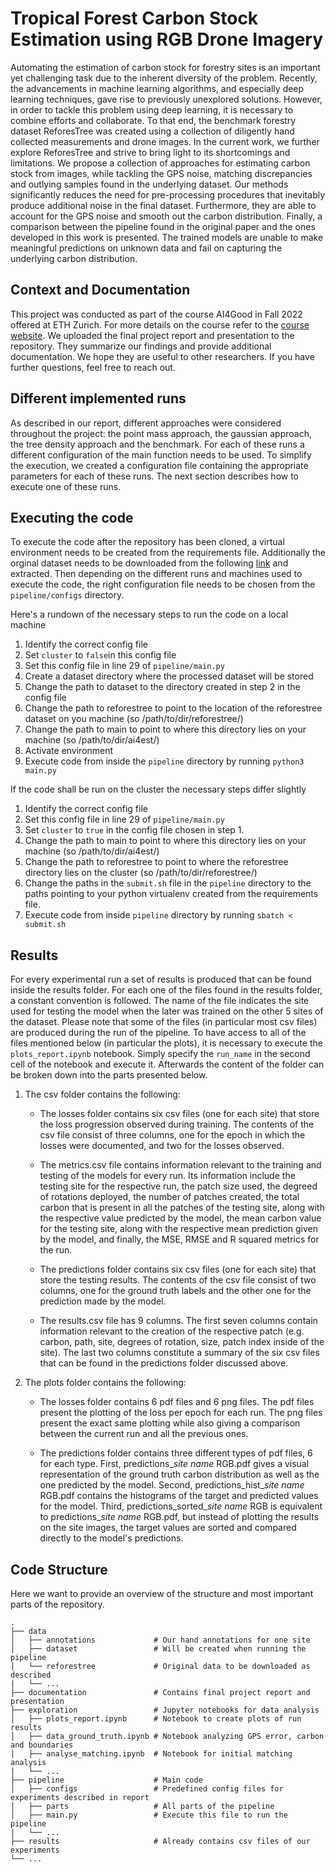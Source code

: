 # Tropical Forest Carbon Stock Estimation using RGB Drone Imagery

Automating the estimation of carbon stock for forestry sites is an important yet challenging task due to the inherent diversity of the problem. Recently, the advancements in machine learning algorithms, and especially deep learning techniques, gave rise to previously unexplored solutions. However, in order to tackle this problem using deep learning, it is necessary to combine efforts and collaborate. To that end, the benchmark forestry dataset ReforesTree was created using a collection of diligently hand collected measurements and drone images. In the current work, we further explore ReforesTree and strive to bring light to its shortcomings and limitations. We propose a collection of approaches for estimating carbon stock from images, while tackling the GPS noise, matching discrepancies and outlying samples found in the underlying dataset. Our methods significantly reduces the need for pre-processing procedures that inevitably produce additional noise in the final dataset. Furthermore, they are able to account for the GPS noise and smooth out the carbon distribution. Finally, a comparison between the pipeline found in the original paper and the ones developed in this work is presented. The trained models are unable to make meaningful predictions on unknown data and fail on capturing the underlying carbon distribution.

## Context and Documentation

This project was conducted as part of the course AI4Good in Fall 2022 offered at ETH Zurich. For more details on the course refer to the [course website](https://www.vorlesungen.ethz.ch/Vorlesungsverzeichnis/lerneinheit.view?lerneinheitId=163124&semkez=2022W&ansicht=LEHRVERANSTALTUNGEN&lang=en). We uploaded the final project report and presentation to the repository. They summarize our findings and provide additional documentation. We hope they are useful to other researchers. If you have further questions, feel free to reach out.


## Different implemented runs

As described in our report, different approaches were considered throughout the project: the point mass approach, the gaussian approach, the tree
density approach and the benchmark. For each of these runs a different configuration of the main function needs to be used. To simplify the execution,
we created a configuration file containing the appropriate parameters for each of these runs. The next section describes how to execute one
of these runs.


## Executing the code

To execute the code after the repository has been cloned, a virtual environment needs to be created from the requirements file. Additionally
the orginal dataset needs to be downloaded from the following [link](https://zenodo.org/record/6813783) and extracted. Then depending on 
the different runs and machines used to execute the code, the right configuration file needs to be chosen from the `pipeline/configs` directory.

Here's a rundown of the necessary steps to run the code on a local machine

  1. Identify the correct config file
  2. Set `cluster` to `false`in this config file
  2. Set this config file in line 29 of `pipeline/main.py`
  2. Create a dataset directory where the processed dataset will be stored
  3. Change the path to dataset to the directory created in step 2 in the config file
  4. Change the path to reforestree to point to the location of the reforestree dataset on you machine (so /path/to/dir/reforestree/)
  5. Change the path to main to point to where this directory lies on your machine (so /path/to/dir/ai4est/)
  5. Activate environment
  6. Execute code from inside the `pipeline` directory by running `python3 main.py`
  
If the code shall be run on the cluster the necessary steps differ slightly

  1. Identify the correct config file
  2. Set this config file in line 29 of `pipeline/main.py`
  2. Set `cluster` to `true` in the config file chosen in step 1.
  5. Change the path to main to point to where this directory lies on your machine (so /path/to/dir/ai4est/)
  5. Change the path to reforestree to point to where the reforestree directory lies on the cluster (so /path/to/dir/reforestree/)
  3. Change the paths in the `submit.sh` file in the `pipeline` directory to the paths pointing to your  python virtualenv created 
      from the requirements file.
  4. Execute code from inside `pipeline` directory by running `sbatch < submit.sh`
  
## Results

For every experimental run a set of results is produced that can be found inside the results folder. For each one of the files found in the results folder, a constant convention is followed. The name of the file indicates the site used for testing the model when the later was trained on the other 5 sites of the dataset. Please note that some of the files (in particular most csv files) are produced during the run of the pipeline. To have access to all of the files mentioned below (in particular the plots), it is necessary to execute the `plots_report.ipynb` notebook. Simply specify the `run_name` in the second cell of the notebook and execute it. Afterwards the content of the folder can be broken down into the parts presented below.

  1. The csv folder contains the following:
      
      - The losses folder contains six csv files (one for each site) that store the loss progression observed during training. The contents of the csv file consist of three columns, one for the epoch in which the losses were documented, and two for the losses observed. 
    
      - The metrics.csv file contains information relevant to the training and testing of the models for every run. Its information include the testing site for the respective run, the patch size used, the degreed of rotations deployed, the number of patches created, the total carbon that is present in all the patches of the testing site, along with the respective value predicted by the model, the mean carbon value for the testing site, along with the respective mean prediction given by the model, and finally, the MSE, RMSE and R squared metrics for the run.
    
      - The predictions folder contains six csv files (one for each site) that store the testing results. The contents of the csv file consist of two columns, one for the ground truth labels and the other one for the prediction made by the model.
    
      - The results.csv file has 9 columns. The first seven columns contain information relevant to the creation of the respective patch (e.g. carbon, path, site, degrees of rotation, size, patch index inside of the site). The last two columns constitute a summary of the six csv files that can be found in the predictions folder discussed above.
    
  2. The plots folder contains the following:
    
      - The losses folder contains 6 pdf files and 6 png files. The pdf files present the plotting of the loss per epoch for each run. The png files present the exact same plotting while also giving a comparison between the current run and all the previous ones.
    
      - The predictions folder contains three different types of pdf files, 6 for each type. First, predictions_*site name* RGB.pdf gives a visual representation of the ground truth carbon distribution as well as the one predicted by the model. Second, predictions_hist_*site name* RGB.pdf contains the histograms of the target and predicted values for the model. Third, predictions_sorted_*site name* RGB is equivalent to predictions_*site name* RGB.pdf, but instead of plotting the results on the site images, the target values are sorted and compared directly to the model's predictions.

## Code Structure
Here we want to provide an overview of the structure and most important parts of the repository.

```
.
├── data                        
│   ├── annotations             # Our hand annotations for one site 
│   ├── dataset                 # Will be created when running the pipeline 
│   └── reforestree             # Original data to be downloaded as described    
|   └── ...             
├── documentation               # Contains final project report and presentation
├── exploration                 # Jupyter notebooks for data analysis
│   ├── plots_report.ipynb      # Notebook to create plots of run results
│   ├── data_ground_truth.ipynb # Notebook analyzing GPS error, carbon and boundaries
│   ├── analyse_matching.ipynb  # Notebook for initial matching analysis
|   └── ...
├── pipeline                    # Main code
│   ├── configs                 # Predefined config files for experiments described in report
│   ├── parts                   # All parts of the pipeline
│   ├── main.py                 # Execute this file to run the pipeline
|   └── ...
├── results                     # Already contains csv files of our experiments
└── ...
```
